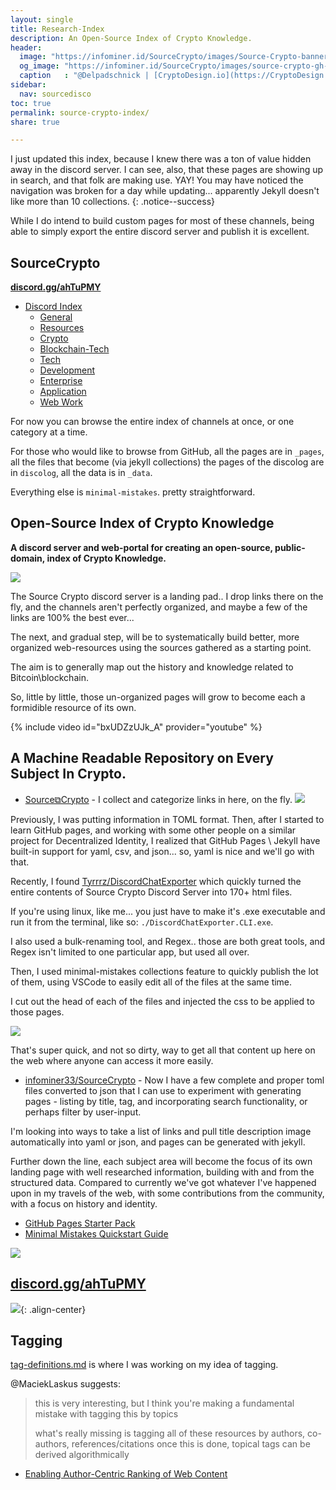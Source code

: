 ```yaml
---
layout: single
title: Research-Index
description: An Open-Source Index of Crypto Knowledge.
header:
  image: "https://infominer.id/SourceCrypto/images/Source-Crypto-banner.png"
  og_image: "https://infominer.id/SourceCrypto/images/source-crypto-gh-og.png"
  caption   : "@Delpadschnick | [CryptoDesign.io](https://CryptoDesign.io)"
sidebar:
  nav: sourcedisco 
toc: true
permalink: source-crypto-index/
share: true

---
```


I just updated this index, because I knew there was a ton of value hidden away in the discord server. I can see, also, that these pages are showing up in search, and that folk are making use. YAY!  You may have noticed the navigation was broken for a day while updating... apparently Jekyll doesn't like more than 10 collections.
{: .notice--success}

While I do intend to build custom pages for most of these channels, being able to simply export the entire discord server and publish it is excellent.

## SourceCrypto

**[discord.gg/ahTuPMY](https://discord.gg/ahTuPMY)**
* [Discord Index](https://infominer.id/SourceCrypto/discolog/)
  * [General](https://infominer.id/SourceCrypto/discolog/general/)
  * [Resources](https://infominer.id/SourceCrypto/discolog/resources/)
  * [Crypto](https://infominer.id/SourceCrypto/discolog/crypto/)
  * [Blockchain-Tech](https://infominer.id/SourceCrypto/discolog/blockchain-tech/)
  * [Tech](https://infominer.id/SourceCrypto/discolog/tech/)
  * [Development](https://infominer.id/SourceCrypto/discolog/development/)
  * [Enterprise](https://infominer.id/SourceCrypto/discolog/enterprise/)
  * [Application](https://infominer.id/SourceCrypto/discolog/application/)
  * [Web Work](https://infominer.id/SourceCrypto/discolog/web-work/)

For now you can browse the entire index of channels at once, or one category at a time.

For those who would like to browse from GitHub, all the pages are in `_pages`, all the files that become (via jekyll collections) the pages of the discolog are in `discolog`, all the data is in `_data`.  

Everything else is `minimal-mistakes`. pretty straightforward.

## Open-Source Index of Crypto Knowledge

**A discord server and web-portal for creating an open-source, public-domain, index of Crypto Knowledge.**

![](https://infominer.id/SourceCrypto/images/source-crypto-gh-og.png)

The Source Crypto discord server is a landing pad.. I drop links there on the fly, and the channels aren't perfectly organized, and maybe a few of the links are 100% the best ever... 

The next, and gradual step, will be to systematically build better, more organized web-resources using the sources gathered as a starting point.

The aim is to generally map out the history and knowledge related to Bitcoin\blockchain.

So, little by little, those un-organized pages will grow to become each a formidible resource of its own.

{% include video id="bxUDZzUJk_A" provider="youtube" %}

## A Machine Readable Repository on Every Subject In Crypto.


* [Source⧉Crypto](https://discord.gg/ahTuPMY) - I collect and categorize links in here, on the fly.
![](https://i.imgur.com/hLOk7yL.png)

Previously, I was putting information in TOML format. Then, after I started to learn GitHub pages, and working with some other people on a similar project for Decentralized Identity, I realized that GitHub Pages \ Jekyll have built-in support for yaml, csv, and json... so, yaml is nice and we'll go with that. 

Recently, I found [Tyrrrz/DiscordChatExporter](https://github.com/Tyrrrz/DiscordChatExporter/) which quickly turned the entire contents of Source Crypto Discord Server into 170+ html files. 

If you're using linux, like me... you just have to make it's .exe executable and run it from the terminal, like so: `./DiscordChatExporter.CLI.exe`.

I also used a bulk-renaming tool, and Regex.. those are both great tools, and Regex isn't limited to one particular app, but used all over.

Then, I used minimal-mistakes collections feature to quickly publish the lot of them, using VSCode to easily edit all of the files at the same time. 

I cut out the head of each of the files and injected the css to be applied to those pages.

[![](https://imgur.com/zLF17fAl.png)](https://imgur.com/zLF17fA.png)

That's super quick, and not so dirty, way to get all that content up here on the web where anyone can access it more easily.


* [infominer33/SourceCrypto](https://github.com/infominer33/SourceCrypto) -  Now I have a few complete and proper toml files converted to json that I can use to experiment with generating pages - listing by title, tag, and incorporating search functionality, or perhaps filter by user-input.

I'm looking into ways to take a list of links and pull title description image automatically into yaml or json, and pages can be generated with jekyll.

Further down the line, each subject area will become the focus of its own landing page with well researched information, building with and from the structured data. Compared to currently we've got whatever I've happened upon in my travels of the web, with some contributions from the community, with a focus on history and identity. 

* [GitHub Pages Starter Pack](https://infominer.id/web-work/gh-pages-starter-pack/)
* [Minimal Mistakes Quickstart Guide](https://mmistakes.github.io/minimal-mistakes/docs/quick-start-guide/)


![](https://i.imgur.com/pYydLx7.png)

## [discord.gg/ahTuPMY](https://discord.gg/ahTuPMY)



![](https://infominer.id/SourceCrypto/images/interlinked.png){: .align-center}


## Tagging

[tag-definitions.md](/tag-definitions/) is where I was working on my idea of tagging.

@MaciekLaskus suggests:
>this is very interesting, but I think you're making a fundamental mistake with tagging this by topics
>
>what's really missing is tagging all of these resources by authors, co-authors, references/citations once this is done, topical tags can be derived algorithmically
* [Enabling Author-Centric Ranking of Web Content](http://citeseerx.ist.psu.edu/viewdoc/download?doi=10.1.1.397.8960&rep=rep1&type=pdf)
